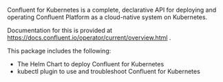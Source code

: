 Confluent for Kubernetes is a complete, declarative API for deploying and operating Confluent Platform as a cloud-native system on Kubernetes.

Documentation for this is provided at https://docs.confluent.io/operator/current/overview.html .

This package includes the following:
- The Helm Chart to deploy Confluent for Kubernetes
- kubectl plugin to use and troubleshoot Confluent for Kubernetes